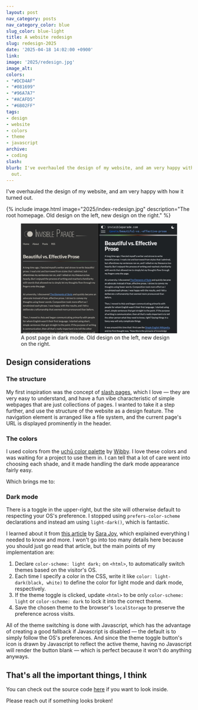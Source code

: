 ```yaml
---
layout: post
nav_category: posts
nav_category_color: blue
slug_color: blue-light
title: A website redesign
slug: redesign-2025
date: '2025-04-18 14:02:00 +0900'
link:
image: '2025/redesign.jpg'
image_alt:
colors:
- "#DCD4AF"
- "#081699"
- "#96A7A7"
- "#ACAFD5"
- "#6B02FF"
tags:
- design
- website
- colors
- theme
- javascript
archive:
- coding
slash:
blurb: I've overhauled the design of my website, and am very happy with how it turned
  out.
---
```


I've overhauled the design of my website, and am very happy with how it turned out.

{% include image.html image="2025/index-redesign.jpg" description="The root homepage. Old design on the left, new design on the right." %}

<figure>
    <img src='/assets/images/2025/dark-redesign.jpg' alt='A post page in dark mode. Old design on the left, new design on the right.' class="center-image" style="max-height: 300px;"/>
    <figcaption>A post page in dark mode. Old design on the left, new design on the right.</figcaption>
</figure>


## Design considerations

### The structure

My first inspiration was the concept of [slash pages](https://slashpages.net), which I love — they are very easy to understand, and have a fun vibe characteristic of simple webpages that are just collections of pages. I wanted to take it a step further, and use the structure of the website as a design feature. The navigation element is arranged like a file system, and the current page's URL is displayed prominently in the header.

### The colors

I used colors from the [uchū color palette](https://uchu.style) by [Wibby](https://webb.page/). I love these colors and was waiting for a project to use them in. I can tell that a lot of care went into choosing each shade, and it made handling the dark mode appearance fairly easy.

Which brings me to:

### Dark mode

There is a toggle in the upper-right, but the site will otherwise default to respecting your OS's preference. I stopped using `prefers-color-scheme` declarations and instead am using `light-dark()`, which is fantastic. 

I learned about it from [this article](https://css-tricks.com/come-to-the-light-dark-side/) by [Sara Joy](https://sarajoy.dev), which explained everything I needed to know and more. I won't go into too many details here because you should just go read that article, but the main points of my implementation are:

1. Declare `color-scheme: light dark;` on `<html>`, to automatically switch themes based on the visitor's OS.
2. Each time I specify a color in the CSS, write it like `color: light-dark(black, white)` to define the color for light mode and dark mode, respectively.
3. If the theme toggle is clicked, update `<html>` to be only `color-scheme: light` or `color-scheme: dark` to lock it into the correct theme.
4. Save the chosen theme to the browser's `localStorage` to preserve the preference across visits.

All of the theme switching is done with Javascript, which has the advantage of creating a good fallback if Javascript is disabled — the default is to simply follow the OS's preferences. And since the theme toggle button's icon is drawn by Javascript to reflect the active theme, having no Javascript will render the button blank — which is perfect because it won't do anything anyways.

## That's all the important things, I think

You can check out the source code [here](https://github.com/aonsager/aonsager_built) if you want to look inside. 

Please reach out if something looks broken!
